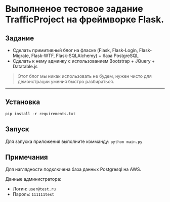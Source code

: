 # Выполненое тестовое задание TrafficProject на фреймворке Flask.

## Задание
- Сделать примитивный блог на фласке (Flask, Flask-Login, Flask-Migrate, Flask-WTF, Flask-SQLAlchemy) + база PostgreSQL
- Сделать к нему админку с использованием Bootstrap + JQuery + Datatable.js

> Этот блог мы никак использовать не будем, нужен чисто для демонстрации умения быстро разбираться.


------------

## Установка

`pip install -r requirements.txt`

## Запуск
Для запуска приложения выполните комманду:
	`python main.py`

## Примечания
Для наглядности подключена база данных Postgresql на AWS.

Данные администратора:
- Логин: `user@test.ru`
- Пароль: `111111test`
